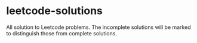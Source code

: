 # leetcode-solutions
All solution to Leetcode problems. The incomplete solutions will be marked to distinguish those from complete solutions.

